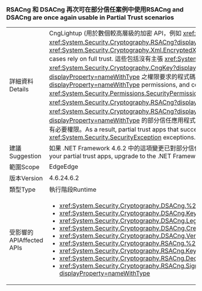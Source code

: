### <a name="rsacng-and-dsacng-are-once-again-usable-in-partial-trust-scenarios"></a><span data-ttu-id="9944c-101">RSACng 和 DSACng 再次可在部分信任案例中使用</span><span class="sxs-lookup"><span data-stu-id="9944c-101">RSACng and DSACng are once again usable in Partial Trust scenarios</span></span>

|   |   |
|---|---|
|<span data-ttu-id="9944c-102">詳細資料</span><span class="sxs-lookup"><span data-stu-id="9944c-102">Details</span></span>|<span data-ttu-id="9944c-103">CngLightup (用於數個較高層級的加密 API，例如 <xref:System.Security.Cryptography.Xml.EncryptedXml?displayProperty=nameWithType>) 和 <xref:System.Security.Cryptography.RSACng?displayProperty=nameWithType> 在某些情況下依賴完全信任。</span><span class="sxs-lookup"><span data-stu-id="9944c-103">CngLightup (used in several higher-level crypto apis, such as <xref:System.Security.Cryptography.Xml.EncryptedXml?displayProperty=nameWithType>) and <xref:System.Security.Cryptography.RSACng?displayProperty=nameWithType> in some cases rely on full trust.</span></span> <span data-ttu-id="9944c-104">這些包括沒有主張 <xref:System.Security.Permissions.SecurityPermissionFlag.UnmanagedCode?displayProperty=nameWithType> 權限的 P/Invoke，以及 <xref:System.Security.Cryptography.CngKey?displayProperty=nameWithType> 具有 <xref:System.Security.Permissions.SecurityPermissionFlag.UnmanagedCode?displayProperty=nameWithType> 之權限要求的程式碼路徑。</span><span class="sxs-lookup"><span data-stu-id="9944c-104">These include P/Invokes without asserting <xref:System.Security.Permissions.SecurityPermissionFlag.UnmanagedCode?displayProperty=nameWithType> permissions, and code paths where <xref:System.Security.Cryptography.CngKey?displayProperty=nameWithType> has permission demands for <xref:System.Security.Permissions.SecurityPermissionFlag.UnmanagedCode?displayProperty=nameWithType>.</span></span> <span data-ttu-id="9944c-105">從 .NET Framework 4.6.2 開始，盡量使用 CngLightup 來切換至 <xref:System.Security.Cryptography.RSACng?displayProperty=nameWithType>。</span><span class="sxs-lookup"><span data-stu-id="9944c-105">Starting with the .NET Framework 4.6.2, CngLightup was used to switch to <xref:System.Security.Cryptography.RSACng?displayProperty=nameWithType> wherever possible.</span></span> <span data-ttu-id="9944c-106">因此，成功使用 <xref:System.Security.Cryptography.Xml.EncryptedXml?displayProperty=nameWithType> 的部分信任應用程式開始失敗，並擲回 <xref:System.Security.SecurityException> 例外狀況。這項變更將新增所需的主張，讓所有使用 CngLightup 的函式具有必要權限。</span><span class="sxs-lookup"><span data-stu-id="9944c-106">As a result, partial trust apps that successfully used <xref:System.Security.Cryptography.Xml.EncryptedXml?displayProperty=nameWithType> began to fail and throw <xref:System.Security.SecurityException> exceptions.This change adds the required asserts so that all functions using CngLightup have the required permissions.</span></span>|
|<span data-ttu-id="9944c-107">建議</span><span class="sxs-lookup"><span data-stu-id="9944c-107">Suggestion</span></span>|<span data-ttu-id="9944c-108">如果 .NET Framework 4.6.2 中的這項變更已對部分信任應用程式產生負面影響，請升級至 .NET Framework 4.7.1。</span><span class="sxs-lookup"><span data-stu-id="9944c-108">If this change in the .NET Framework 4.6.2 has negatively impacted your partial trust apps, upgrade to the .NET Framework 4.7.1.</span></span>|
|<span data-ttu-id="9944c-109">範圍</span><span class="sxs-lookup"><span data-stu-id="9944c-109">Scope</span></span>|<span data-ttu-id="9944c-110">Edge</span><span class="sxs-lookup"><span data-stu-id="9944c-110">Edge</span></span>|
|<span data-ttu-id="9944c-111">版本</span><span class="sxs-lookup"><span data-stu-id="9944c-111">Version</span></span>|<span data-ttu-id="9944c-112">4.6.2</span><span class="sxs-lookup"><span data-stu-id="9944c-112">4.6.2</span></span>|
|<span data-ttu-id="9944c-113">類型</span><span class="sxs-lookup"><span data-stu-id="9944c-113">Type</span></span>|<span data-ttu-id="9944c-114">執行階段</span><span class="sxs-lookup"><span data-stu-id="9944c-114">Runtime</span></span>|
|<span data-ttu-id="9944c-115">受影響的 API</span><span class="sxs-lookup"><span data-stu-id="9944c-115">Affected APIs</span></span>|<ul><li><xref:System.Security.Cryptography.DSACng.%23ctor(System.Security.Cryptography.CngKey)?displayProperty=nameWithType></li><li><xref:System.Security.Cryptography.DSACng.Key?displayProperty=nameWithType></li><li><xref:System.Security.Cryptography.DSACng.LegalKeySizes?displayProperty=nameWithType></li><li><xref:System.Security.Cryptography.DSACng.CreateSignature(System.Byte[])?displayProperty=nameWithType></li><li><xref:System.Security.Cryptography.DSACng.VerifySignature(System.Byte[],System.Byte[])?displayProperty=nameWithType></li><li><xref:System.Security.Cryptography.RSACng.%23ctor(System.Security.Cryptography.CngKey)?displayProperty=nameWithType></li><li><xref:System.Security.Cryptography.RSACng.Key?displayProperty=nameWithType></li><li><xref:System.Security.Cryptography.RSACng.Decrypt(System.Byte[],System.Security.Cryptography.RSAEncryptionPadding)?displayProperty=nameWithType></li><li><xref:System.Security.Cryptography.RSACng.SignHash(System.Byte[],System.Security.Cryptography.HashAlgorithmName,System.Security.Cryptography.RSASignaturePadding)?displayProperty=nameWithType></li></ul>|

